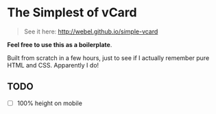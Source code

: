 # The Simplest of vCard

> See it here: http://webel.github.io/simple-vcard

**Feel free to use this as a boilerplate**.

Built from scratch in a few hours, just to see if I actually remember pure HTML and CSS.
Apparently I do!

## TODO
- [ ] 100% height on mobile